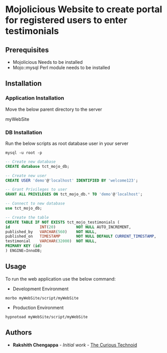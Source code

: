 
# Mojolicious Website to create portal for registered users to enter testimonials



## Prerequisites

- Mojolicious Needs to be installed
- Mojo::mysql Perl module needs to be installed



## Installation


### Application Installation
Move the below parent directory to the server

myWebSite

### DB Installation

Run the below scripts as root database user in your server

`mysql -u root -p`

```sql
-- Create new database
CREATE database tct_mojo_db;

-- Create new user
CREATE USER 'demo'@'localhost' IDENTIFIED BY 'welcome123';

-- Grant Privileges to user
GRANT ALL PRIVILEGES ON tct_mojo_db.* TO 'demo'@'localhost';

-- Connect to new database
use tct_mojo_db;

-- Create the table
CREATE TABLE IF NOT EXISTS tct_mojo_testimonials (
id             INT(20)         NOT NULL AUTO_INCREMENT,
published_by   VARCHAR(560)    NOT NULL,
published_on   TIMESTAMP       NOT NULL DEFAULT CURRENT_TIMESTAMP,
testimonial    VARCHAR(32000)  NOT NULL,
PRIMARY KEY (id)
) ENGINE=InnoDB;

```



## Usage


To run the web application use the below command:

- Development Environment

`morbo myWebSite/script/myWebSite`


- Production Environment

`hypnotoad myWebSite/script/myWebSite`


## Authors

* **Rakshith Chengappa** - *Initial work* - [The Curious Technoid](https://thecurioustechnoid.com/)


